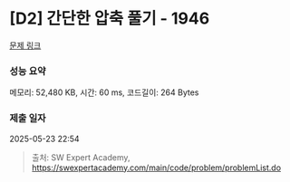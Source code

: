 # [D2] 간단한 압축 풀기 - 1946 

[문제 링크](https://swexpertacademy.com/main/code/problem/problemDetail.do?contestProbId=AV5PmkDKAOMDFAUq) 

### 성능 요약

메모리: 52,480 KB, 시간: 60 ms, 코드길이: 264 Bytes

### 제출 일자

2025-05-23 22:54



> 출처: SW Expert Academy, https://swexpertacademy.com/main/code/problem/problemList.do